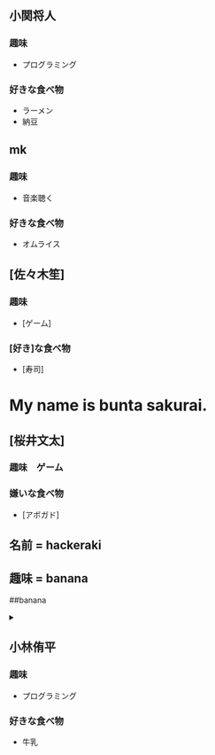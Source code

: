 ## 小関将人

### 趣味
- プログラミング
### 好きな食べ物
- ラーメン
- 納豆

## mk

### 趣味
- 音楽聴く
### 好きな食べ物
- オムライス

## [佐々木笙]

### 趣味
- [ゲーム]
### [好き]な食べ物
- [寿司]

# My name is bunta sakurai. 

## [桜井文太]

### 趣味　ゲーム
### 嫌いな食べ物
- [アボガド]



## 名前 = hackeraki
## 趣味 = banana
##banana
<details><summary></summary>

```rb
'banana'
```
</details>

## 小林侑平

### 趣味
- プログラミング
### 好きな食べ物
- 牛乳
